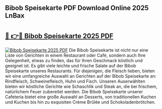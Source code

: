 ## Bibob Speisekarte PDF Download Online 2025 LnBax

# <h2><a href="http://gc8n2m.nevu.top/?p=Bibob+Speisekarte">🔗 👉🔴 Bibob Speisekarte 2025 PDF</a></h2>

[![Bibob Speisekarte 2025 PDF](https://i.imgur.com/dBaPXMq.png)](http://gc8n2m.nevu.top/?p=Bibob+Speisekarte)
Die Bibob Speisekarte ist nicht nur eine Liste von Gerichten in einem Restaurant oder Café, sondern auch Ihre Gelegenheit, etwas zu finden, das für Ihren Geschmack köstlich und geeignet ist. Es gibt viele leichte und frische Salate auf der Bibob Speisekarte unseres Restaurants. Für diejenigen, die Fleisch lieben, bieten wir eine umfangreiche Auswahl an Gerichten auf der Bibob Speisekarte an: Rindfleisch, Schweinefleisch, Huhn und Fisch. Unseren Auserwählten bieten wir köstliche Gerichte wie Schaschlik und Steak an, die bei frischem, natürlichem Feuer zubereitet werden. Die Bibob Speisekarte unserer Cafeteria bietet eine große Auswahl an Desserts, von traditionellen Kuchen und Kuchen bis hin zu exquisiten Crème Brûlée und Schokoladenbrötchen.
